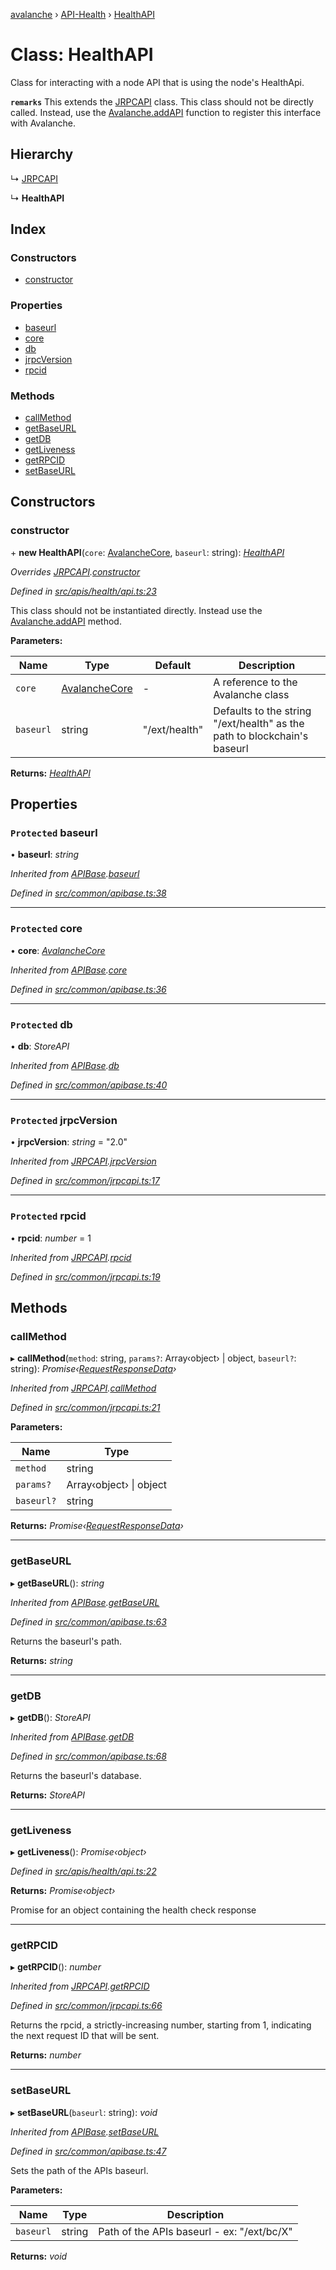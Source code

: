 [avalanche](../README.md) › [API-Health](../modules/api_health.md) › [HealthAPI](api_health.healthapi.md)

# Class: HealthAPI

Class for interacting with a node API that is using the node's HealthApi.

**`remarks`** This extends the [JRPCAPI](common_jrpcapi.jrpcapi.md) class. This class should not be directly called. Instead, use the [Avalanche.addAPI](avalanche.avalanche-1.md#addapi) function to register this interface with Avalanche.

## Hierarchy

  ↳ [JRPCAPI](common_jrpcapi.jrpcapi.md)

  ↳ **HealthAPI**

## Index

### Constructors

* [constructor](api_health.healthapi.md#constructor)

### Properties

* [baseurl](api_health.healthapi.md#protected-baseurl)
* [core](api_health.healthapi.md#protected-core)
* [db](api_health.healthapi.md#protected-db)
* [jrpcVersion](api_health.healthapi.md#protected-jrpcversion)
* [rpcid](api_health.healthapi.md#protected-rpcid)

### Methods

* [callMethod](api_health.healthapi.md#callmethod)
* [getBaseURL](api_health.healthapi.md#getbaseurl)
* [getDB](api_health.healthapi.md#getdb)
* [getLiveness](api_health.healthapi.md#getliveness)
* [getRPCID](api_health.healthapi.md#getrpcid)
* [setBaseURL](api_health.healthapi.md#setbaseurl)

## Constructors

###  constructor

\+ **new HealthAPI**(`core`: [AvalancheCore](avalanchecore.avalanchecore-1.md), `baseurl`: string): *[HealthAPI](api_health.healthapi.md)*

*Overrides [JRPCAPI](common_jrpcapi.jrpcapi.md).[constructor](common_jrpcapi.jrpcapi.md#constructor)*

*Defined in [src/apis/health/api.ts:23](https://github.com/ava-labs/avalanchejs/blob/2850ce5/src/apis/health/api.ts#L23)*

This class should not be instantiated directly. Instead use the [Avalanche.addAPI](avalanche.avalanche-1.md#addapi) method.

**Parameters:**

Name | Type | Default | Description |
------ | ------ | ------ | ------ |
`core` | [AvalancheCore](avalanchecore.avalanchecore-1.md) | - | A reference to the Avalanche class |
`baseurl` | string | "/ext/health" | Defaults to the string "/ext/health" as the path to blockchain's baseurl  |

**Returns:** *[HealthAPI](api_health.healthapi.md)*

## Properties

### `Protected` baseurl

• **baseurl**: *string*

*Inherited from [APIBase](common_apibase.apibase.md).[baseurl](common_apibase.apibase.md#protected-baseurl)*

*Defined in [src/common/apibase.ts:38](https://github.com/ava-labs/avalanchejs/blob/2850ce5/src/common/apibase.ts#L38)*

___

### `Protected` core

• **core**: *[AvalancheCore](avalanchecore.avalanchecore-1.md)*

*Inherited from [APIBase](common_apibase.apibase.md).[core](common_apibase.apibase.md#protected-core)*

*Defined in [src/common/apibase.ts:36](https://github.com/ava-labs/avalanchejs/blob/2850ce5/src/common/apibase.ts#L36)*

___

### `Protected` db

• **db**: *StoreAPI*

*Inherited from [APIBase](common_apibase.apibase.md).[db](common_apibase.apibase.md#protected-db)*

*Defined in [src/common/apibase.ts:40](https://github.com/ava-labs/avalanchejs/blob/2850ce5/src/common/apibase.ts#L40)*

___

### `Protected` jrpcVersion

• **jrpcVersion**: *string* = "2.0"

*Inherited from [JRPCAPI](common_jrpcapi.jrpcapi.md).[jrpcVersion](common_jrpcapi.jrpcapi.md#protected-jrpcversion)*

*Defined in [src/common/jrpcapi.ts:17](https://github.com/ava-labs/avalanchejs/blob/2850ce5/src/common/jrpcapi.ts#L17)*

___

### `Protected` rpcid

• **rpcid**: *number* = 1

*Inherited from [JRPCAPI](common_jrpcapi.jrpcapi.md).[rpcid](common_jrpcapi.jrpcapi.md#protected-rpcid)*

*Defined in [src/common/jrpcapi.ts:19](https://github.com/ava-labs/avalanchejs/blob/2850ce5/src/common/jrpcapi.ts#L19)*

## Methods

###  callMethod

▸ **callMethod**(`method`: string, `params?`: Array‹object› | object, `baseurl?`: string): *Promise‹[RequestResponseData](common_apibase.requestresponsedata.md)›*

*Inherited from [JRPCAPI](common_jrpcapi.jrpcapi.md).[callMethod](common_jrpcapi.jrpcapi.md#callmethod)*

*Defined in [src/common/jrpcapi.ts:21](https://github.com/ava-labs/avalanchejs/blob/2850ce5/src/common/jrpcapi.ts#L21)*

**Parameters:**

Name | Type |
------ | ------ |
`method` | string |
`params?` | Array‹object› &#124; object |
`baseurl?` | string |

**Returns:** *Promise‹[RequestResponseData](common_apibase.requestresponsedata.md)›*

___

###  getBaseURL

▸ **getBaseURL**(): *string*

*Inherited from [APIBase](common_apibase.apibase.md).[getBaseURL](common_apibase.apibase.md#getbaseurl)*

*Defined in [src/common/apibase.ts:63](https://github.com/ava-labs/avalanchejs/blob/2850ce5/src/common/apibase.ts#L63)*

Returns the baseurl's path.

**Returns:** *string*

___

###  getDB

▸ **getDB**(): *StoreAPI*

*Inherited from [APIBase](common_apibase.apibase.md).[getDB](common_apibase.apibase.md#getdb)*

*Defined in [src/common/apibase.ts:68](https://github.com/ava-labs/avalanchejs/blob/2850ce5/src/common/apibase.ts#L68)*

Returns the baseurl's database.

**Returns:** *StoreAPI*

___

###  getLiveness

▸ **getLiveness**(): *Promise‹object›*

*Defined in [src/apis/health/api.ts:22](https://github.com/ava-labs/avalanchejs/blob/2850ce5/src/apis/health/api.ts#L22)*

**Returns:** *Promise‹object›*

Promise for an object containing the health check response

___

###  getRPCID

▸ **getRPCID**(): *number*

*Inherited from [JRPCAPI](common_jrpcapi.jrpcapi.md).[getRPCID](common_jrpcapi.jrpcapi.md#getrpcid)*

*Defined in [src/common/jrpcapi.ts:66](https://github.com/ava-labs/avalanchejs/blob/2850ce5/src/common/jrpcapi.ts#L66)*

Returns the rpcid, a strictly-increasing number, starting from 1, indicating the next
request ID that will be sent.

**Returns:** *number*

___

###  setBaseURL

▸ **setBaseURL**(`baseurl`: string): *void*

*Inherited from [APIBase](common_apibase.apibase.md).[setBaseURL](common_apibase.apibase.md#setbaseurl)*

*Defined in [src/common/apibase.ts:47](https://github.com/ava-labs/avalanchejs/blob/2850ce5/src/common/apibase.ts#L47)*

Sets the path of the APIs baseurl.

**Parameters:**

Name | Type | Description |
------ | ------ | ------ |
`baseurl` | string | Path of the APIs baseurl - ex: "/ext/bc/X"  |

**Returns:** *void*
